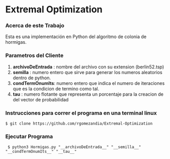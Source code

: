 # Extremal Optimization

### Acerca de este Trabajo
Esta es una implementación en Python del algoritmo de colonia de hormigas.

### Parametros del Cliente   
1. __archivoDeEntrada__ : nombre del archivo con su extension (berlin52.tsp)
2. __semilla__ : numero entero que sirve para generar los numeros aleatorios dentro de python.
3. __condTermOnumIts__: numero entero que indica el numero de iteraciones que es la condicion de termino como tal.
4. __tau__ : numero flotante que representa un porcentaje para la creacion de del vector de probabilidad

### Instrucciones para correr el programa en una terminal linux
~~~
$ git clone https://github.com/rgomezandia/Extremal-Optimization
~~~

### Ejecutar Programa
~~~
 $ python3 Hormigas.py "__archivoDeEntrada__" "__semilla__" "__condTermOnumIts__" "__tau__"
